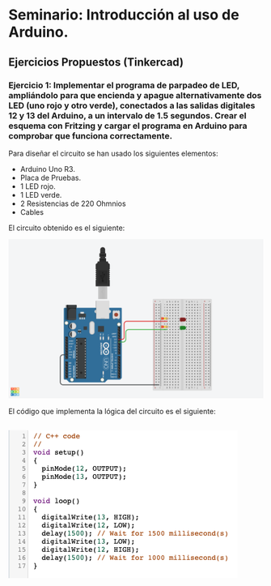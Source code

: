 # Seminario: Introducción al uso de Arduino.
## Ejercicios Propuestos (Tinkercad)
### Ejercicio 1: Implementar el programa de parpadeo de LED, ampliándolo para que encienda y apague alternativamente dos LED (uno rojo y otro verde), conectados a las salidas digitales 12 y 13 del Arduino, a un intervalo de 1.5 segundos. Crear el esquema con Fritzing y cargar el programa en Arduino para comprobar que funciona correctamente.

Para diseñar el circuito se han usado los siguientes elementos:
- Arduino Uno R3.
- Placa de Pruebas.
- 1 LED rojo.
- 1 LED verde.
- 2 Resistencias de 220 Ohmnios
- Cables

El circuito obtenido es el siguiente:

![Circuito con dos LEDS](https://github.com/mnc99/PDIH/blob/main/S-Arduino/Screenshots/Two%20Leds.png?raw=true)

El código que implementa la lógica del circuito es el siguiente:

![Código](https://github.com/mnc99/PDIH/blob/main/S-Arduino/Screenshots/Two%20Leds%20Code.png?raw=true)
---
